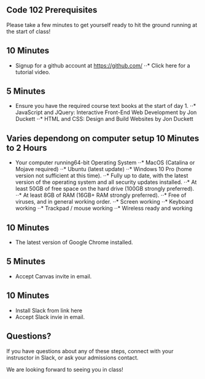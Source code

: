 ## Code 102 Prerequisites
Please take a few minutes to get yourself ready to hit the ground running at the start of class!

## 10 Minutes
* Signup for a github account at https://github.com/
 ⋅⋅* Click here for a tutorial video.
## 5 Minutes
* Ensure you have the required course text books at the start of day 1.
⋅⋅* JavaScript and JQuery: Interactive Front-End Web Development by Jon Duckett
⋅⋅* HTML and CSS: Design and Build Websites by Jon Duckett
## Varies dependong on computer setup 10 Minutes to 2 Hours
* Your computer running64-bit Operating System
⋅⋅* MacOS (Catalina or Mojave required)
⋅⋅* Ubuntu (latest update)
⋅⋅* Windows 10 Pro (home version not sufficient at this time).
⋅⋅* Fully up to date, with the latest version of the operating system and all security updates installed.
⋅⋅* At least 50GB of free space on the hard drive (100GB strongly preferred).
⋅⋅* At least 8GB of RAM (16GB+ RAM strongly preferred).
⋅⋅* Free of viruses, and in general working order.
⋅⋅* Screen working
⋅⋅* Keyboard working
⋅⋅* Trackpad / mouse working
⋅⋅* Wireless ready and working
## 10 Minutes
* The latest version of Google Chrome installed.
## 5 Minutes
* Accept Canvas invite in email.
## 10 Minutes
* Install Slack from link here
* Accept Slack invie in email.
## Questions?
If you have questions about any of these steps, connect with your instrusctor in Slack, or ask your admissions contact.

We are looking forward to seeing you in class!
